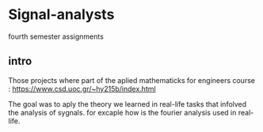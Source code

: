 # Signal-analysts
fourth semester assignments

## intro
Those projects where part of the aplied mathematicks for engineers course : https://www.csd.uoc.gr/~hy215b/index.html

The goal was to aply the theory we learned in real-life tasks that infolved the analysis of sygnals.
for excaple how is the fourier analysis used in real-life.
